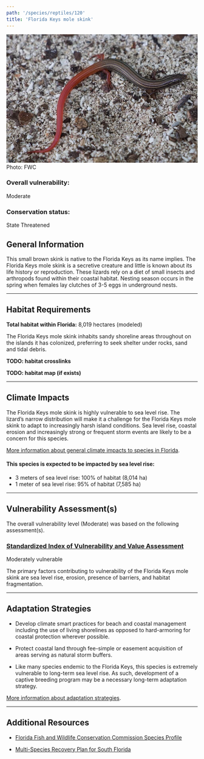 ```yaml
---
path: '/species/reptiles/120'
title: 'Florida Keys mole skink'
---
```


<content-header icon="lizards" title="Florida Keys mole skink" subtitle="Plestiodon egregius egregius"></content-header>

<div id="TopSection">

<div class="header-photo"><img src="120.jpg" alt="Photo for Florida Keys mole skink"/>
<figcaption>Photo: FWC</figcaption></div>

<div>

### Overall vulnerability:

<div class="vulnerability vulnerability-moderate">Moderate</div>

### Conservation status:

State Threatened

</div>
</div>

## General Information

This small brown skink is native to the Florida Keys as its name implies.  The Florida Keys mole skink is a secretive creature and little is known about its life history or reproduction.  These lizards rely on a diet of small insects and arthropods found within their coastal habitat.  Nesting season occurs in the spring when females lay clutches of 3-5 eggs in underground nests.

<hr />

## Habitat Requirements

**Total habitat within Florida:** 8,019 hectares (modeled)

The Florida Keys mole skink inhabits sandy shoreline areas throughout on the islands it has colonized, preferring to seek shelter under rocks, sand and tidal debris.

**TODO: habitat crosslinks**

**TODO: habitat map (if exists)**

<hr />

## Climate Impacts

The Florida Keys mole skink is highly vulnerable to sea level rise.  The lizard’s narrow distribution will make it a challenge for the Florida Keys mole skink to adapt to increasingly harsh island conditions.  Sea level rise, coastal erosion and increasingly strong or frequent storm events are likely to be a concern for this species.

[More information about general climate impacts to species in Florida](/impacts/species).


#### This species is expected to be impacted by sea level rise:

- 3 meters of sea level rise: 100% of habitat (8,014 ha)
- 1 meter of sea level rise: 95% of habitat (7,585 ha)
    

<hr />

## Vulnerability Assessment(s)

The overall vulnerability level (Moderate) was based on the following assessment(s).
#### 
<div class="vulnerability-header">
<h3><a href="/impacts/vulnerability/sivva/species">Standardized Index of Vulnerability and Value Assessment</a></h3>
<div class="vulnerability vulnerability-moderate">Moderately vulnerable</div>
</div> 

The primary factors contributing to vulnerability of the Florida Keys mole skink are sea level rise, erosion, presence of barriers, and habitat fragmentation.


<hr />

## Adaptation Strategies

- Develop climate smart practices for beach and coastal management including the use of living shorelines as opposed to hard-armoring for coastal protection wherever possible.

- Protect coastal land through fee-simple or easement acquisition of areas serving as natural storm buffers.

- Like many species endemic to the Florida Keys, this species is extremely vulnerable to long-term sea level rise. As such, development of a captive breeding program may be a necessary long-term adaptation strategy.

[More information about adaptation strategies](/strategies).

<hr />


## Additional Resources

- [Florida Fish and Wildlife Conservation Commission Species Profile](https://myfwc.com/wildlifehabitats/profiles/reptiles/florida-keys-mole-skink/)

- [Multi-Species Recovery Plan for South Florida](https://ecos.fws.gov/docs/recovery_plan/sfl_msrp/SFL_MSRP_Species.pdf)
